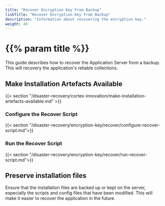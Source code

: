 ```yaml
---
title: "Recover Encryption Key From Backup"
linkTitle: "Recover Encryption Key From Backup"
description: "Information about recovering the encryption key."
weight: 40
---
```


# {{% param title %}}

This guide describes how to recover the Application Server from a backup. This will recovery the application's reliable collections.

## Make Installation Artefacts Available
{{< section "/disaster-recovery/cortex-innovation/make-installation-artefacts-available.md" >}}

### Configure the Recover Script

{{< section "/disaster-recovery/encryption-key/recover/configure-recover-script.md">}}

### Run the Recover Script

{{< section "/disaster-recovery/encryption-key/recover/run-recover-script.md">}}

## Preserve installation files

Ensure that the installation files are backed up or kept on the server, especially the scripts and config files that have been modified. This will make it easier to recover the application in the future.

